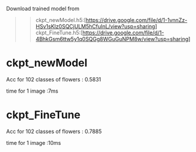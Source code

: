 Download trained model from
>>ckpt_newModel.h5:[https://drive.google.com/file/d/1-1vnnZz-HSv1sKIz0SQCjULM5hCfuInL/view?usp=sharing]
>>ckpt_FineTune.h5:[https://drive.google.com/file/d/1-4BhkGsm6ttw5y1q0SQGg8WGuGuNPM8w/view?usp=sharing]

# **ckpt_newModel**


Acc for 102 classes of flowers : 0.5831

time for 1 image :7ms





# **ckpt_FineTune**


Acc for 102 classes of flowers : 0.7885

time for 1 image :10ms
